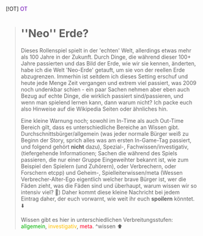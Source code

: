  [!OT] <font color="#6800b3">OT</font>
> # ''Neo'' Erde?
> Dieses Rollenspiel spielt in der 'echten' Welt, allerdings etwas mehr als 100 Jahre in der Zukunft. Durch Dinge, die während dieser 100+ Jahre passierten und das Bild der Erde, wie wir sie kennen, änderten, habe ich die Welt 'Neo-Erde' getauft, um sie von der reellen Erde abzugrenzen. Immerhin ist seitdem ich dieses Setting erschuf und heute jede Menge Zeit vergangen und extrem viel passiert, was 2009 noch undenkbar schien - ein paar Sachen nehmen aber eben auch Bezug auf echte Dinge, die wirklich passiert sind/passieren, und wenn man spielend lernen kann, dann warum nicht?
> Ich packe euch also Hinweise auf die Wikipedia Seiten oder ähnliches hin.
> 
> Eine kleine Warnung noch; sowohl im In-Time als auch Out-Time Bereich gilt, dass es unterschiedliche Bereiche an Wissen gibt.
> Durchschnittsbürger/allgemein (was jeder normale Bürger weiß zu Beginn der Story, sprich alles was am ersten In-Game-Tag passiert, und folgend gehört **nicht** dazu), Spezial-, Fachwissen/investigativ, (tiefergehende Informationen; Sachen die während des Spiels passieren, die nur einer Gruppe Eingeweihter bekannt ist, wie zum Beispiel den Spielern (und Zuhörern), oder Verbrechern, oder Forschern etcpp) und Geheim-, Spielleiterwissen/meta (Wessen Verbrecher-Alter-Ego eigentlich welcher brave Bürger ist, wer die Fäden zieht, was die Fäden sind und überhaupt, warum wissen wir so intensiv viel? 🤣) 
> Daher kommt diese kleine Nachricht bei jedem Eintrag daher, der euch vorwarnt, wie weit ihr euch **spoilern** könntet. 
>  ⬇️
>  
> Wissen gibt es hier in unterschiedlichen Verbreitungsstufen: <font color="#00b300">allgemein</font>, <font color="#ffbf00">investigativ</font>, <font color="#ff0025"> meta</font>. ^wissen
> ⬆️
